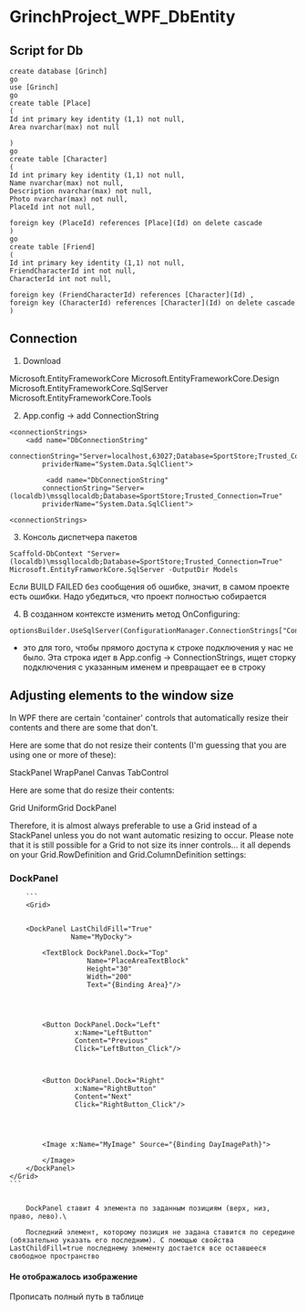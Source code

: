 # GrinchProject_WPF_DbEntity


## Script for Db

```
create database [Grinch]
go 
use [Grinch]
go
create table [Place]
(
Id int primary key identity (1,1) not null,
Area nvarchar(max) not null

)
go
create table [Character]
(
Id int primary key identity (1,1) not null,
Name nvarchar(max) not null,
Description nvarchar(max) not null,
Photo nvarchar(max) not null,
PlaceId int not null,

foreign key (PlaceId) references [Place](Id) on delete cascade
)
go
create table [Friend]
(
Id int primary key identity (1,1) not null,
FriendCharacterId int not null,
CharacterId int not null,

foreign key (FriendCharacterId) references [Character](Id) ,
foreign key (CharacterId) references [Character](Id) on delete cascade
)
```

## Connection

1. Download 

Microsoft.EntityFrameworkCore
Microsoft.EntityFrameworkCore.Design
Microsoft.EntityFrameworkCore.SqlServer
Microsoft.EntityFrameworkCore.Tools

2. App.config -> add ConnectionString

```
<connectionStrings>
    <add name="DbConnectionString"
        connectionString="Server=localhost,63027;Database=SportStore;Trusted_Connection=True"
        prividerName="System.Data.SqlClient">

         <add name="DbConnectionString"
        connectionString="Server=(localdb)\mssqllocaldb;Database=SportStore;Trusted_Connection=True"
        prividerName="System.Data.SqlClient">

<connectionStrings>
```

3. Консоль диспетчера пакетов

```
Scaffold-DbContext "Server=(localdb)\mssqllocaldb;Database=SportStore;Trusted_Connection=True" Microsoft.EntityFramworkCore.SqlServer -OutputDir Models
```

Если BUILD FAILED без сообщения об ошибке, значит, в самом проекте есть ошибки. Надо убедиться, что проект полностью собирается

4. В созданном контексте изменить метод OnConfiguring:

```
optionsBuilder.UseSqlServer(ConfigurationManager.ConnectionStrings["ConnectionLocalDb"].ToString());
```

- это для того, чтобы прямого доступа к строке подключения у нас не было. Эта строка идет в App.config -> ConnectionStrings, ищет сторку подключения с указанным именем и превращает ее в строку





## Adjusting elements to the window size

In WPF there are certain 'container' controls that automatically resize their contents and there are some that don't.

Here are some that do not resize their contents (I'm guessing that you are using one or more of these):

StackPanel
WrapPanel
Canvas
TabControl

Here are some that do resize their contents:

Grid
UniformGrid
DockPanel

Therefore, it is almost always preferable to use a Grid instead of a StackPanel unless you do not want automatic resizing to occur. Please note that it is still possible for a Grid to not size its inner controls... it all depends on your Grid.RowDefinition and Grid.ColumnDefinition settings:



### DockPanel

        ```
        <Grid>


        <DockPanel LastChildFill="True" 
                   Name="MyDocky">
            
            <TextBlock DockPanel.Dock="Top"
                       Name="PlaceAreaTextBlock"
                       Height="30"
                       Width="200"
                       Text="{Binding Area}"/>


           

            <Button DockPanel.Dock="Left" 
                    x:Name="LeftButton"
                    Content="Previous"
                    Click="LeftButton_Click"/>


            
            <Button DockPanel.Dock="Right"
                    x:Name="RightButton"
                    Content="Next"
                    Click="RightButton_Click"/>

           
            

            <Image x:Name="MyImage" Source="{Binding DayImagePath}">
                
            </Image>
        </DockPanel>
    </Grid>
    ```


        DockPanel ставит 4 элемента по заданным позициям (верх, низ, право, лево).\

        Последний элемент, которому позиция не задана ставится по середине (обязательно указать его последним). С помощью свойства LastChildFill=true последнему элементу достается все оставшееся свободное пространство



 #### Не отображалось изображение 

  Прописать полный путь в таблице